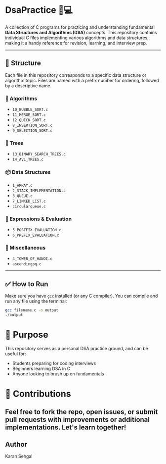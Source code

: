 # DsaPractice 🧠💻

A collection of C programs for practicing and understanding fundamental **Data Structures and Algorithms (DSA)** concepts. This repository contains individual C files implementing various algorithms and data structures, making it a handy reference for revision, learning, and interview prep.

---

## 📂 Structure

Each file in this repository corresponds to a specific data structure or algorithm topic. Files are named with a prefix number for ordering, followed by a descriptive name.

### 🔧 Algorithms
- `10_BUBBLE_SORT.c`
- `11_MERGE_SORT.c`
- `12_QUICK_SORT.c`
- `8_INSERTION_SORT.c`
- `9_SELECTION_SORT.c`

### 🌲 Trees
- `13_BINARY_SEARCH_TREES.c`
- `14_AVL_TREES.c`

### 📦 Data Structures
- `1_ARRAY.c`
- `2_STACK_IMPLEMENTATION.c`
- `3_QUEUE.c`
- `7_LINKED_LIST.c`
- `circularqueue.c`

### 🧮 Expressions & Evaluation
- `5_POSTFIX_EVALUATION.c`
- `6_PREFIX_EVALUATION.c`

### 🔄 Miscellaneous
- `4_TOWER_OF_HANOI.c`
- `ascendingpq.c`

---

## ✅ How to Run

Make sure you have `gcc` installed (or any C compiler). You can compile and run any file using the terminal:

```bash
gcc filename.c -o output
./output
```


# 🚀 Purpose

This repository serves as a personal DSA practice ground, and can be useful for:
- Students preparing for coding interviews
- Beginners learning DSA in C
- Anyone looking to brush up on fundamentals

# 📌 Contributions
Feel free to fork the repo, open issues, or submit pull requests with improvements or additional implementations. Let's learn together!
---

## Author 
Karan Sehgal

